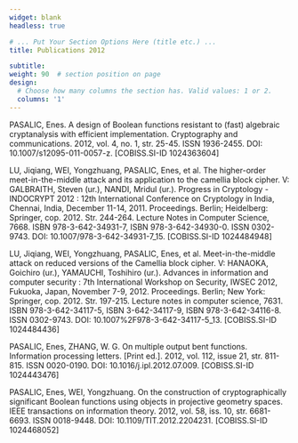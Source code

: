 ```yaml
---
widget: blank
headless: true

# ... Put Your Section Options Here (title etc.) ...
title: Publications 2012

subtitle: 
weight: 90  # section position on page
design:
  # Choose how many columns the section has. Valid values: 1 or 2.
  columns: '1'
---
```



PASALIC, Enes. A design of Boolean functions resistant to (fast) algebraic cryptanalysis with efficient implementation. Cryptography and communications. 2012, vol. 4, no. 1, str. 25-45. ISSN 1936-2455. DOI: 10.1007/s12095-011-0057-z. [COBISS.SI-ID 1024363604]

LU, Jiqiang, WEI, Yongzhuang, PASALIC, Enes, et al. The higher-order meet-in-the-middle attack and its application to the camellia block cipher. V: GALBRAITH, Steven (ur.), NANDI, Mridul (ur.). Progress in Cryptology - INDOCRYPT 2012 : 12th International Conference on Cryptology in India, Chennai, India, December 11-14, 2011. Proceedings. Berlin; Heidelberg: Springer, cop. 2012. Str. 244-264. Lecture Notes in Computer Science, 7668. ISBN 978-3-642-34931-7, ISBN 978-3-642-34930-0. ISSN 0302-9743. DOI: 10.1007/978-3-642-34931-7_15. [COBISS.SI-ID 1024484948]

LU, Jiqiang, WEI, Yongzhuang, PASALIC, Enes, et al. Meet-in-the-middle attack on reduced versions of the Camellia block cipher. V: HANAOKA, Goichiro (ur.), YAMAUCHI, Toshihiro (ur.). Advances in information and computer security : 7th International Workshop on Security, IWSEC 2012, Fukuoka, Japan, November 7-9, 2012. Proceedings. Berlin; New York: Springer, cop. 2012. Str. 197-215. Lecture notes in computer science, 7631. ISBN 978-3-642-34117-5, ISBN 3-642-34117-9, ISBN 978-3-642-34116-8. ISSN 0302-9743. DOI: 10.1007%2F978-3-642-34117-5_13. [COBISS.SI-ID 1024484436]

PASALIC, Enes, ZHANG, W. G. On multiple output bent functions. Information processing letters. [Print ed.]. 2012, vol. 112, issue 21, str. 811-815. ISSN 0020-0190. DOI: 10.1016/j.ipl.2012.07.009. [COBISS.SI-ID 1024443476]

PASALIC, Enes, WEI, Yongzhuang. On the construction of cryptographically significant Boolean functions using objects in projective geometry spaces. IEEE transactions on information theory. 2012, vol. 58, iss. 10, str. 6681-6693. ISSN 0018-9448. DOI: 10.1109/TIT.2012.2204231. [COBISS.SI-ID 1024468052]


